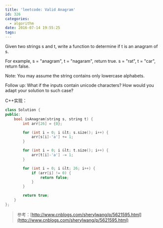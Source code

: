 ```yaml
---
title: 'leetcode: Valid Anagram'
id: 326
categories:
  - algorithm
date: 2016-07-14 19:55:25
tags:
---
```



Given two strings s and t, write a function to determine if t is an anagram of s.

For example, s = "anagram", t = "nagaram", return true. s = "rat", t = "car", return false.

Note: You may assume the string contains only lowercase alphabets.

Follow up: What if the inputs contain unicode characters? How would you adapt your solution to such case?

C++实现：



``` cpp
class Solution {
public:
    bool isAnagram(string s, string t) {
        int arr[26] = {0};

        for (int i = 0; i &lt; s.size(); i++) {
            arr[s[i]-'a'] += 1;
        }

        for (int i = 0; i &lt; t.size(); i++) {
            arr[t[i]-'a'] -= 1;
        }

        for (int i = 0; i &lt; 26; i++) {
            if (arr[i] != 0) {
                return false;
            }
        }

        return true;
    }
};
```

> 参考：[http://www.cnblogs.com/sherylwang/p/5621595.html](http://www.cnblogs.com/sherylwang/p/5621595.html)